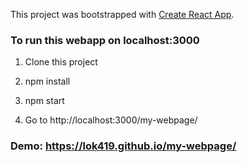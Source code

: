 This project was bootstrapped with [Create React App](https://github.com/facebookincubator/create-react-app).

### To run this webapp on localhost:3000
1. Clone this project

2. npm install

3. npm start

4. Go to http://localhost:3000/my-webpage/

### Demo: https://lok419.github.io/my-webpage/
